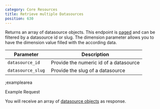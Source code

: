 ```yaml
---
category: Core Resources
title: Retrieve multiple Datasources
position: 630
---
```


Returns an array of datasource objects. This endpoint is [paged](#topics/pagination) and can be filtered by a datasource id or slug. The dimension parameter allows you to have the dimension value filled with the according data.

| Parameter | Description |
|----|----|
| `datasource_id` | Provide the numeric id of a datasource |
| `datasource_slug` | Provide the slug of a datasource |

;examplearea

Example Request

<RequestExample url="https://mapi.storyblok.com/v1/spaces/606/datasources/" httpMethod="GETOAUTH"></RequestExample>

You will receive an array of [datasource objects](#core-resources/datasources/the-datasource-object) as response.